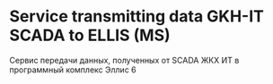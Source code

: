 Service transmitting data GKH-IT SCADA to ELLIS (MS) 
====================================================

Сервис передачи данных, полученных от SCADA ЖКХ ИТ в программный комплекс Эллис 6
